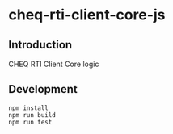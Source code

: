 cheq-rti-client-core-js
==============

## Introduction

CHEQ RTI Client Core logic 

## Development
```
npm install
npm run build
npm run test
```
